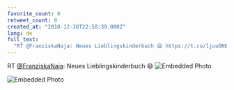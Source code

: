 ```yaml
---
favorite_count: 0
retweet_count: 0
created_at: "2018-12-30T22:58:39.000Z"
lang: de
full_text:
  "RT @FranziskaNaja: Neues Lieblingskinderbuch 😄 https://t.co/ljuuONESXc"
---
```


RT [@FranziskaNaja](https://twitter.com/FranziskaNaja): Neues
Lieblingskinderbuch 😄
![Embedded Photo](https://twitter-media-coderbyheart.s3.eu-north-1.amazonaws.com/1079512116145635330-DvsMu8hWkAA0HC4.jpg)

![Embedded Photo](https://twitter-media-coderbyheart.s3.eu-north-1.amazonaws.com/1079512116145635330-DvsMvKpX0AARvbp.jpg)
